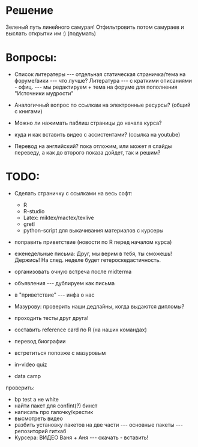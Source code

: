 Решение
=======
Зеленый путь линейного самурая!
Отфильтровить потом самураев и выслать открытки им :) (подумать)


Вопросы:
========

* Список литератеры --- отдельная статическая страничка/тема на форуме/вики --- что лучше?
Литература --- с краткими описаниями - офиц. --- мы редактируем + тема на форуме для пополнения
"Источники мудрости"


* Аналогичный вопрос по ссылкам на электронные ресурсы? (общий с книгами)

* Можно ли нажимать паблиш страницы до начала курса?

* куда и как вставить видео с ассистентами? (ссылка на youtube)

* Перевод на английский? пока отложим, или может я слайды переведу, а как до второго показа дойдет, так и решим?


TODO:
=====
* Сделать страничку с ссылками на весь софт:
  * R
  * R-studio
  * Latex: miktex/mactex/texlive
  * gretl
  * python-script для выкачивания материалов с курсеры
* поправить приветствие (новости по R перед началом курса)
* еженедельные письма: Друг, мы верим в тебя, ты сможешь! Держись! На след. неделе будет гетероскедастичность.
* организовать очную встреча после midterma

* объявления --- дублируем как письма
* в "приветствие" --- инфа о нас
* Мазурову: проверить наши дедлайны, когда выдаются дипломы?
* проходить тесты друг друга!
* составить reference card по R (на наших командах)
* перевод биографии
* встретиться попозже с мазуровым
* in-video quiz
* data camp
 
 
 
 
 проверить:
 * bp test а не white
 * найти пакет для confint(?) бинст
 * написать про галочку/крестик
 * высмотреть видео
 * разбить установку пакетов на две части --- основные пакеты --- репозиторий гитхаб
 * Курсера: ВИДЕО Ваня + Аня --- скачать - вставить!
 
 
 